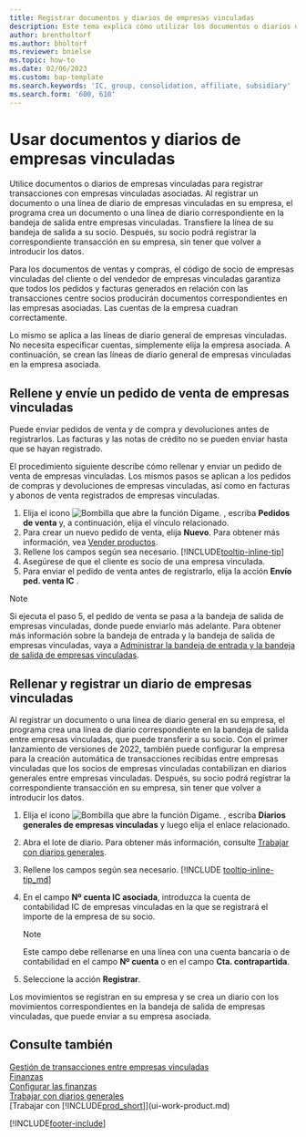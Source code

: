```yaml
---
title: Registrar documentos y diarios de empresas vinculadas
description: Este tema explica cómo utilizar los documentos o diarios de empresas vinculadas sirven para registrar transacciones con empresas vinculadas asociadas.
author: brentholtorf
ms.author: bholtorf
ms.reviewer: bnielse
ms.topic: how-to
ms.date: 02/06/2023
ms.custom: bap-template
ms.search.keywords: 'IC, group, consolidation, affiliate, subsidiary'
ms.search.form: '600, 610'
---
```

# Usar documentos y diarios de empresas vinculadas

Utilice documentos o diarios de empresas vinculadas para registrar transacciones con empresas vinculadas asociadas. Al registrar un documento o una línea de diario de empresas vinculadas en su empresa, el programa crea un documento o una línea de diario correspondiente en la bandeja de salida entre empresas vinculadas. Transfiere la línea de su bandeja de salida a su socio. Después, su socio podrá registrar la correspondiente transacción en su empresa, sin tener que volver a introducir los datos.

Para los documentos de ventas y compras, el código de socio de empresas vinculadas del cliente o del vendedor de empresas vinculadas garantiza que todos los pedidos y facturas generados en relación con las transacciones centre socios producirán documentos correspondientes en las empresas asociadas. Las cuentas de la empresa cuadran correctamente.

Lo mismo se aplica a las líneas de diario general de empresas vinculadas. No necesita especificar cuentas, simplemente elija la empresa asociada. A continuación, se crean las líneas de diario general de empresas vinculadas en la empresa asociada.

## Rellene y envíe un pedido de venta de empresas vinculadas

Puede enviar pedidos de venta y de compra y devoluciones antes de registrarlos. Las facturas y las notas de crédito no se pueden enviar hasta que se hayan registrado.

El procedimiento siguiente describe cómo rellenar y enviar un pedido de venta de empresas vinculadas. Los mismos pasos se aplican a los pedidos de compras y devoluciones de empresas vinculadas, así como en facturas y abonos de venta registrados de empresas vinculadas.  

1. Elija el icono ![Bombilla que abre la función Dígame.](media/ui-search/search_small.png "Dígame qué desea hacer") , escriba **Pedidos de venta** y, a continuación, elija el vínculo relacionado.  
2. Para crear un nuevo pedido de venta, elija **Nuevo**. Para obtener más información, vea [Vender productos](sales-how-sell-products.md).  
3. Rellene los campos según sea necesario. [!INCLUDE[tooltip-inline-tip](includes/tooltip-inline-tip_md.md)]
4. Asegúrese de que el cliente es socio de una empresa vinculada.
5. Para enviar el pedido de venta antes de registrarlo, elija la acción **Envío ped. venta IC** .

> [!NOTE]
> Si ejecuta el paso 5, el pedido de venta se pasa a la bandeja de salida de empresas vinculadas, donde puede enviarlo más adelante. Para obtener más información sobre la bandeja de entrada y la bandeja de salida de empresas vinculadas, vaya a [Administrar la bandeja de entrada y la bandeja de salida de empresas vinculadas](intercompany-how-manage-intercompany-inbox.md).

## Rellenar y registrar un diario de empresas vinculadas

Al registrar un documento o una línea de diario general en su empresa, el programa crea una línea de diario correspondiente en la bandeja de salida entre empresas vinculadas, que puede transferir a su socio. Con el primer lanzamiento de versiones de 2022, también puede configurar la empresa para la creación automática de transacciones recibidas entre empresas vinculadas que los socios de empresas vinculadas contabilizan en diarios generales entre empresas vinculadas. Después, su socio podrá registrar la correspondiente transacción en su empresa, sin tener que volver a introducir los datos.

1. Elija el icono ![Bombilla que abre la función Dígame.](media/ui-search/search_small.png "Dígame qué desea hacer") , escriba **Diarios generales de empresas vinculadas** y luego elija el enlace relacionado.  
2. Abra el lote de diario. Para obtener más información, consulte [Trabajar con diarios generales](ui-work-general-journals.md).
3. Rellene los campos según sea necesario. [!INCLUDE [tooltip-inline-tip_md](../archive/invoicing/includes/tooltip-inline-tip_md.md)]
4. En el campo **Nº cuenta IC asociada**, introduzca la cuenta de contabilidad IC de empresas vinculadas en la que se registrará el importe de la empresa de su socio.

    > [!NOTE]
    > Este campo debe rellenarse en una línea con una cuenta bancaria o de contabilidad en el campo **Nº cuenta** o en el campo **Cta. contrapartida**.  
5. Seleccione la acción **Registrar**.

Los movimientos se registran en su empresa y se crea un diario con los movimientos correspondientes en la bandeja de salida de empresas vinculadas, que puede enviar a su empresa asociada.

## Consulte también

[Gestión de transacciones entre empresas vinculadas](intercompany-manage.md)  
[Finanzas](finance.md)  
[Configurar las finanzas](finance-setup-finance.md)  
[Trabajar con diarios generales](ui-work-general-journals.md)  
[Trabajar con [!INCLUDE[prod_short](includes/prod_short.md)]](ui-work-product.md)


[!INCLUDE[footer-include](includes/footer-banner.md)]